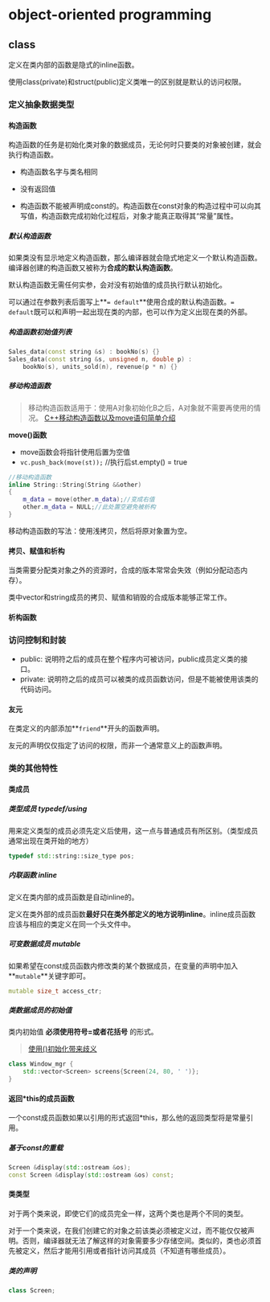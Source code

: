 # object-oriented programming

## class

定义在类内部的函数是隐式的inline函数。

使用class(private)和struct(public)定义类唯一的区别就是默认的访问权限。

### 定义抽象数据类型

#### 构造函数

构造函数的任务是初始化类对象的数据成员，无论何时只要类的对象被创建，就会执行构造函数。

* 构造函数名字与类名相同

* 没有返回值
* 构造函数不能被声明成const的。构造函数在const对象的构造过程中可以向其写值，构造函数完成初始化过程后，对象才能真正取得其“常量”属性。

##### 默认构造函数

如果类没有显示地定义构造函数，那么编译器就会隐式地定义一个默认构造函数。编译器创建的构造函数又被称为**合成的默认构造函数**。

默认构造函数无需任何实参，会对没有初始值的成员执行默认初始化。

可以通过在参数列表后面写上**`= default`**使用合成的默认构造函数。`= default`既可以和声明一起出现在类的内部，也可以作为定义出现在类的外部。

##### 构造函数初始值列表

```c++
Sales_data(const string &s) : bookNo(s) {}
Sales_data(const string &s, unsigned n, double p) : 
    bookNo(s), units_sold(n), revenue(p * n) {}
```

##### 移动构造函数

> 移动构造函数适用于：使用A对象初始化B之后，A对象就不需要再使用的情况。
> [C++移动构造函数以及move语句简单介绍](https://www.cnblogs.com/qingergege/p/7607089.html) 

**move()函数**

- move函数会将指针使用后置为空值
- `vc.push_back(move(st));`  //执行后st.empty() = true

```c++
//移动构造函数
inline String::String(String &&other)  
{
    m_data = move(other.m_data);//变成右值
    other.m_data = NULL;//此处置空避免被析构
}
```

移动构造函数的写法：使用浅拷贝，然后将原对象置为空。

#### 拷贝、赋值和析构

当类需要分配类对象之外的资源时，合成的版本常常会失效（例如分配动态内存）。

类中vector和string成员的拷贝、赋值和销毁的合成版本能够正常工作。

#### 析构函数

### 访问控制和封装

* public: 说明符之后的成员在整个程序内可被访问，public成员定义类的接口。
* private: 说明符之后的成员可以被类的成员函数访问，但是不能被使用该类的代码访问。

#### 友元

在类定义的内部添加**`friend`**开头的函数声明。

友元的声明仅仅指定了访问的权限，而非一个通常意义上的函数声明。

### 类的其他特性

#### 类成员

##### 类型成员 typedef/using

用来定义类型的成员必须先定义后使用，这一点与普通成员有所区别。（类型成员通常出现在类开始的地方）

```c++
typedef std::string::size_type pos;
```

##### 内联函数 inline

定义在类内部的成员函数是自动inline的。

定义在类外部的成员函数**最好只在类外部定义的地方说明inline**。inline成员函数应该与相应的类定义在同一个头文件中。

##### 可变数据成员 mutable

如果希望在const成员函数内修改类的某个数据成员，在变量的声明中加入**`mutable`**关键字即可。

```c++
mutable size_t access_ctr;
```

##### 类数据成员的初始值

类内初始值 **必须使用符号=或者花括号** 的形式。

> [使用()初始化带来歧义](https://zhuanlan.zhihu.com/p/21102748)

```c++
class Window_mgr {
    std::vector<Screen> screens{Screen(24, 80, ' ')};
}
```

#### 返回*this的成员函数

一个const成员函数如果以引用的形式返回*this，那么他的返回类型将是常量引用。

##### 基于const的重载

```c++
Screen &display(std::ostream &os);
const Screen &display(std::ostream &os) const;
```

#### 类类型

对于两个类来说，即使它们的成员完全一样，这两个类也是两个不同的类型。

对于一个类来说，在我们创建它的对象之前该类必须被定义过，而不能仅仅被声明。否则，编译器就无法了解这样的对象需要多少存储空间。类似的，类也必须首先被定义，然后才能用引用或者指针访问其成员（不知道有哪些成员）。

##### 类的声明

```c++
class Screen;
```

